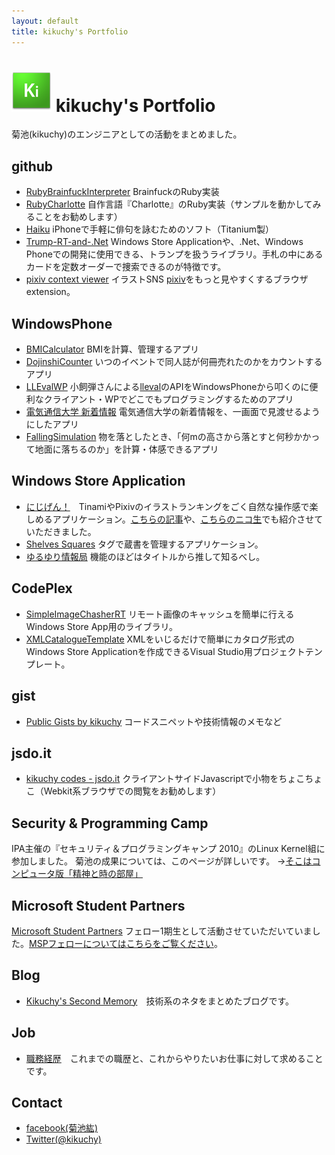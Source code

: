 ```yaml
---
layout: default
title: kikuchy's Portfolio
---
```


![icon](/icon_64.png) kikuchy's Portfolio
===========
菊池(kikuchy)のエンジニアとしての活動をまとめました。

github
------
- [RubyBrainfuckInterpreter](https://github.com/kikuchy/RubyBrainfuckInterpreter)	BrainfuckのRuby実装
- [RubyCharlotte](http://kikuchy.github.com/RubyCharlotte/)	自作言語『Charlotte』のRuby実装（サンプルを動かしてみることをお勧めします）
- [Haiku](https://github.com/kikuchy/Haiku)	iPhoneで手軽に俳句を詠むためのソフト（Titanium製）
- [Trump-RT-and-.Net](https://github.com/kikuchy/Trump-RT-and-.Net)	Windows Store Applicationや、.Net、Windows Phoneでの開発に使用できる、トランプを扱うライブラリ。手札の中にあるカードを定数オーダーで捜索できるのが特徴です。
- [pixiv context viewer](http://kikuchy.github.com/PixivContextViewer/)	イラストSNS [pixiv](http://www.pixiv.net)をもっと見やすくするブラウザextension。

WindowsPhone
------------
- [BMICalculator](http://www.windowsphone.com/ja-JP/apps/1ffe873b-a7a1-4138-a25b-1fba995bfbf5)	BMIを計算、管理するアプリ
- [DojinshiCounter](http://www.windowsphone.com/ja-JP/apps/09d8d4cf-be30-4c9e-88ff-dd8f2d92b6f2)	いつのイベントで同人誌が何冊売れたのかをカウントするアプリ
- [LLEvalWP](http://www.windowsphone.com/ja-JP/apps/1af27016-2f39-408b-931a-e0974954da85)	小飼弾さんによる[lleval](http://colabv6.dan.co.jp/lleval.html)のAPIをWindowsPhoneから叩くのに便利なクライアント・WPでどこでもプログラミングするためのアプリ
- [電気通信大学 新着情報](http://www.windowsphone.com/ja-JP/apps/88129065-1060-43bf-8b73-0aa6c3369fc3?fb_ref=wpcwam&fb_source=other_multiline)	電気通信大学の新着情報を、一画面で見渡せるようにしたアプリ
- [FallingSimulation](http://www.windowsphone.com/ja-JP/apps/21d98085-5202-410b-902e-879a10a3af19)	物を落としたとき、「何mの高さから落とすと何秒かかって地面に落ちるのか」を計算・体感できるアプリ

Windows Store Application
----------------------------
- [にじげん！](http://apps.microsoft.com/webpdp/ja-JP/app/nijigen/da27db88-f704-42e3-af85-598579a6249f)　TinamiやPixivのイラストランキングをごく自然な操作感で楽しめるアプリケーション。[こちらの記事](http://blogs.msdn.com/b/microsoft_japan_academic/archive/2012/09/05/microsoft-student-partners-nijigen-by-msp.aspx)や、[こちらのニコ生](http://nico.ms/lv110401544)でも紹介させていただきました。
- [Shelves Squares](http://apps.microsoft.com/windows/app/shelves-squrares/cf909cdc-993c-4e41-9415-e57dd8275907) タグで蔵書を管理するアプリケーション。
- [ゆるゆり情報局](http://apps.microsoft.com/windows/app/c30a11b0-818f-4350-8a4c-78654f5e92e2) 機能のほどはタイトルから推して知るべし。


CodePlex
--------
- [SimpleImageChasherRT](https://simpleimagecacherrt.codeplex.com/) リモート画像のキャッシュを簡単に行えるWindows Store App用のライブラリ。
- [XMLCatalogueTemplate](https://xmlcataloguetemplate.codeplex.com) XMLをいじるだけで簡単にカタログ形式のWindows Store Applicationを作成できるVisual Studio用プロジェクトテンプレート。

gist
----
- [Public Gists by kikuchy](https://gist.github.com/kikuchy)	コードスニペットや技術情報のメモなど

jsdo.it
--------
- [kikuchy codes - jsdo.it](http://jsdo.it/kikuchy/codes#sectActivity)	クライアントサイドJavascriptで小物をちょこちょこ（Webkit系ブラウザでの閲覧をお勧めします）

Security & Programming Camp
----------------------------
IPA主催の『セキュリティ＆プログラミングキャンプ 2010』のLinux Kernel組に参加しました。
菊池の成果については、このページが詳しいです。
->[そこはコンピュータ版「精神と時の部屋」](http://www.atmarkit.co.jp/flinux/special/camp2010/01b.html)

Microsoft Student Partners
--------------------------
[Microsoft Student Partners](http://msdn.microsoft.com/ja-jp/jj937215) フェロー1期生として活動させていただいていました。[MSPフェローについてはこちらをご覧ください](http://blogs.msdn.com/b/microsoft_japan_academic/archive/2012/09/14/microsoft-student-partners.aspx)。

Blog
-----
- [Kikuchy's Second Memory](http://kikuchy.hatenablog.com)　技術系のネタをまとめたブログです。

Job
------

* [職務経歴](/job_resume)　これまでの職歴と、これからやりたいお仕事に対して求めることです。

Contact
-------
- [facebook(菊池紘)](http://www.facebook.com/kikuchy)
- [Twitter(@kikuchy)](http://twitter.com/kikuchy)

